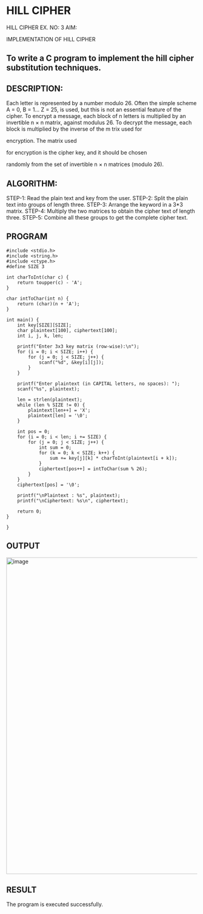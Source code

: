 # HILL CIPHER
HILL CIPHER
EX. NO: 3 AIM:
 

IMPLEMENTATION OF HILL CIPHER
 
## To write a C program to implement the hill cipher substitution techniques.

## DESCRIPTION:

Each letter is represented by a number modulo 26. Often the simple scheme A = 0, B
= 1... Z = 25, is used, but this is not an essential feature of the cipher. To encrypt a message, each block of n letters is  multiplied by an invertible n × n matrix, against modulus 26. To
decrypt the message, each block is multiplied by the inverse of the m trix used for
 
encryption. The matrix used
 
for encryption is the cipher key, and it should be chosen
 
randomly from the set of invertible n × n matrices (modulo 26).


## ALGORITHM:

STEP-1: Read the plain text and key from the user. STEP-2: Split the plain text into groups of length three. STEP-3: Arrange the keyword in a 3*3 matrix.
STEP-4: Multiply the two matrices to obtain the cipher text of length three.
STEP-5: Combine all these groups to get the complete cipher text.

## PROGRAM 

```
#include <stdio.h>
#include <string.h>
#include <ctype.h>
#define SIZE 3

int charToInt(char c) {
    return toupper(c) - 'A';
}

char intToChar(int n) {
    return (char)(n + 'A');
}

int main() {
    int key[SIZE][SIZE];
    char plaintext[100], ciphertext[100];
    int i, j, k, len;

    printf("Enter 3x3 key matrix (row-wise):\n");
    for (i = 0; i < SIZE; i++) {
        for (j = 0; j < SIZE; j++) {
            scanf("%d", &key[i][j]);
        }
    }

    printf("Enter plaintext (in CAPITAL letters, no spaces): ");
    scanf("%s", plaintext);

    len = strlen(plaintext);
    while (len % SIZE != 0) {
        plaintext[len++] = 'X';
        plaintext[len] = '\0';
    }

    int pos = 0;
    for (i = 0; i < len; i += SIZE) {
        for (j = 0; j < SIZE; j++) {
            int sum = 0;
            for (k = 0; k < SIZE; k++) {
                sum += key[j][k] * charToInt(plaintext[i + k]);
            }
            ciphertext[pos++] = intToChar(sum % 26);
        }
    }
    ciphertext[pos] = '\0';

    printf("\nPlaintext : %s", plaintext);
    printf("\nCiphertext: %s\n", ciphertext);

    return 0;
}

}
```

## OUTPUT

<img width="1506" height="833" alt="image" src="https://github.com/user-attachments/assets/2c7a5818-8db5-4520-80fb-a976096a698f" />

## RESULT

The program is executed successfully.
